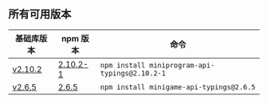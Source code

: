 ## 所有可用版本

基础库版本|npm 版本|命令
-|-|-
[v2.10.2](https://developers.weixin.qq.com/miniprogram/dev/framework/release/#v2-10-2-2020-02-20) | [2.10.2-1](https://www.npmjs.com/package/miniprogram-api-typings/v/2.10.2-1) | `npm install miniprogram-api-typings@2.10.2-1`
[v2.6.5](https://developers.weixin.qq.com/miniprogram/dev/framework/release/#v2-6-5-2019-04-02) | [2.6.5](https://www.npmjs.com/package/minigame-api-typings/v/2.6.5) | `npm install minigame-api-typings@2.6.5`
